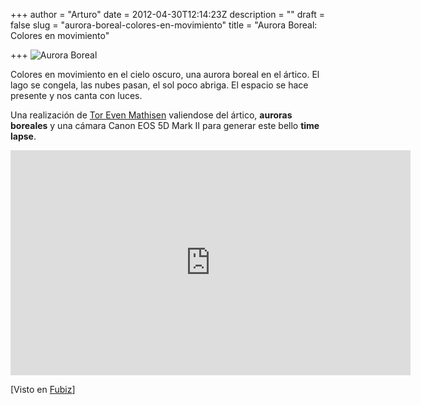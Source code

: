 +++
author = "Arturo"
date = 2012-04-30T12:14:23Z
description = ""
draft = false
slug = "aurora-boreal-colores-en-movimiento"
title = "Aurora Boreal: Colores en movimiento"

+++
![Aurora Boreal](/images/2012/04/aurora.jpg)

Colores en movimiento en el cielo oscuro, una aurora boreal en el ártico. El lago se congela, las nubes pasan, el sol poco abriga. El espacio se hace presente y nos canta con luces.

Una realización de <a title="tittentem" href="https://tittentem.no/" target="_blank">Tor Even Mathisen</a> valiendose del ártico, <strong>auroras boreales</strong> y una cámara Canon EOS 5D Mark II para generar este bello <strong>time lapse</strong>.

<iframe src="https://player.vimeo.com/video/39078923" frameborder="0" width="640" height="360"></iframe>

[Visto en <a href="https://www.fubiz.net/2012/03/30/arctic-motion/">Fubiz</a>]
